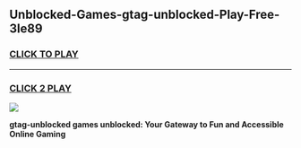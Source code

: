 
## Unblocked-Games-gtag-unblocked-Play-Free-3le89
<h3>
<a href="https://premium76.site?title=gtag-unblocked&ref=23A">CLICK TO PLAY</a></h3>
<hr>

<h3>
<a href="https://premium76.site?title=gtag-unblocked&ref=23A">CLICK 2 PLAY</a>
  
</h3>

<a href="https://premium76.site?title=gtag-unblocked&ref=23A"><img src="https://clearcache.store/games.png"></a>


**gtag-unblocked games unblocked: Your Gateway to Fun and Accessible Online Gaming**
